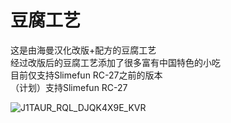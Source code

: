 # 豆腐工艺
这是由海曼汉化改版+配方的豆腐工艺
<br/>经过改版后的豆腐工艺添加了很多富有中国特色的小吃
<br/>目前仅支持Slimefun RC-27之前的版本
<br/>（计划）支持Slimefun RC-27



![J1TAUR_RQL_DJQK4X9E_KVR](https://user-images.githubusercontent.com/83174104/134602564-bf45ec34-3bde-4d50-9e04-f5aa02ea0137.png)
